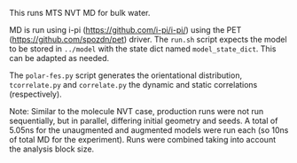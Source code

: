 This runs MTS NVT MD for bulk water.

MD is run using i-pi (https://github.com/i-pi/i-pi/) using the PET (https://github.com/spozdn/pet) driver. The `run.sh` script expects the model to be stored in `../model` with the state dict named `model_state_dict`. This can be adapted as needed.

The `polar-fes.py` script generates the orientational distribution, `tcorrelate.py` and `correlate.py` the dynamic and static correlations (respectively). 

Note: Similar to the molecule NVT case, production runs were not run sequentially, but in parallel, differing initial geometry and seeds. A total of 5.05ns for the unaugmented and augmented models were run each (so 10ns of total MD for the experiment). Runs were combined taking into account the analysis block size.